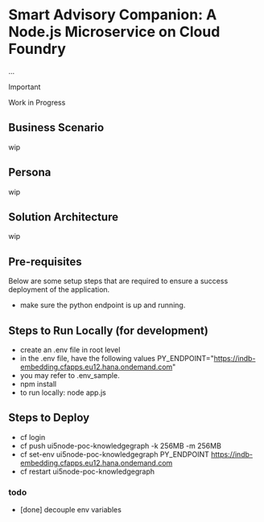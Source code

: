 # Smart Advisory Companion: A Node.js Microservice on Cloud Foundry

...

> [!IMPORTANT]
Work in Progress

## Business Scenario
wip

## Persona
wip

## Solution Architecture
wip
<!-- [<img src="https://github.com/SAP-samples/btp-generative-ai-hub-use-cases/assets/8436161/a826c07b-304e-4849-9ac0-493a739536d6"/>](https://github.com/SAP-samples/btp-generative-ai-hub-use-cases/assets/8436161/a826c07b-304e-4849-9ac0-493a739536d6) -->

## Pre-requisites
Below are some setup steps that are required to ensure a success deployment of the application.
- make sure the python endpoint is up and running.

## Steps to Run Locally (for development)
- create an .env file in root level
- in the .env file, have the following values PY_ENDPOINT="https://indb-embedding.cfapps.eu12.hana.ondemand.com"
- you may refer to .env_sample.
- npm install
- to run locally: node app.js

## Steps to Deploy
- cf login
- cf push ui5node-poc-knowledgegraph -k 256MB -m 256MB
- cf set-env ui5node-poc-knowledgegraph PY_ENDPOINT https://indb-embedding.cfapps.eu12.hana.ondemand.com
- cf restart ui5node-poc-knowledgegraph

### todo
- [done] decouple env variables